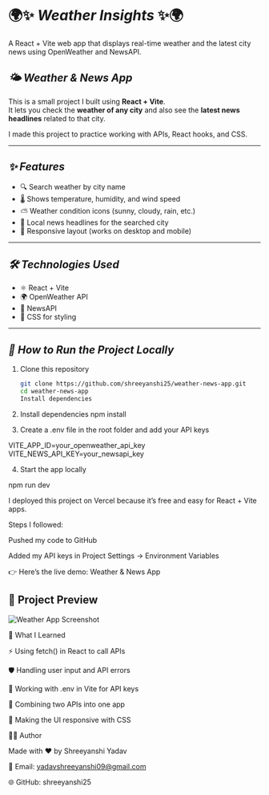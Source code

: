 

# 🌍✨ **_Weather Insights_** ✨🌍 
A React + Vite web app that displays real-time weather and the latest city news using OpenWeather and NewsAPI.


## **_🌤️ Weather & News App_**

This is a small project I built using **React + Vite**.  
It lets you check the **weather of any city** and also see the **latest news headlines** related to that city.  

I made this project to practice working with APIs, React hooks, and CSS.

---

## **_✨ Features_**
- 🔍 Search weather by city name  
- 🌡️ Shows temperature, humidity, and wind speed  
- ⛅ Weather condition icons (sunny, cloudy, rain, etc.)  
- 📰 Local news headlines for the searched city  
- 📱 Responsive layout (works on desktop and mobile)  

---

## **_🛠️ Technologies Used_**
- ⚛️ React + Vite  
- 🌍 OpenWeather API  
- 📰 NewsAPI  
- 🎨 CSS for styling  

---

## **_🚀 How to Run the Project Locally_**

1. Clone this repository  
   ```bash
   git clone https://github.com/shreeyanshi25/weather-news-app.git
   cd weather-news-app
   Install dependencies

2. Install dependencies
   npm install



3. Create a .env file in the root folder and add your API keys

VITE_APP_ID=your_openweather_api_key
VITE_NEWS_API_KEY=your_newsapi_key


4. Start the app locally

npm run dev


I deployed this project on Vercel because it’s free and easy for React + Vite apps.

Steps I followed:

Pushed my code to GitHub

Added my API keys in Project Settings → Environment Variables


👉 Here’s the live demo: Weather & News App
## 📸 Project Preview

![Weather App Screenshot](https://github.com/shreeyanshi25/weather-insights/blob/main/Screenshot%20(1144).png?raw=true)


📌 What I Learned

⚡ Using fetch() in React to call APIs

🛡️ Handling user input and API errors

🔑 Working with .env in Vite for API keys

🔗 Combining two APIs into one app

🎨 Making the UI responsive with CSS



👩‍💻 Author

Made with ❤️ by Shreeyanshi Yadav

📧 Email: yadavshreeyanshi09@gmail.com

🌐 GitHub: shreeyanshi25

